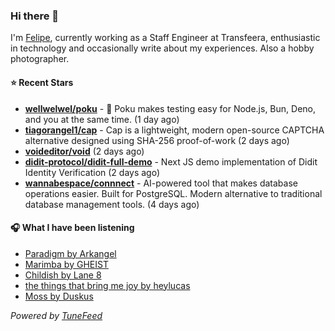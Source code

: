 ### Hi there 👋

I'm [Felipe](https://felipevm.com), currently working as a Staff Engineer at Transfeera, enthusiastic in technology and occasionally write about my experiences. Also a hobby photographer.

#### ⭐ Recent Stars
- **[wellwelwel/poku](https://github.com/wellwelwel/poku)** - 🐷 Poku makes testing easy for Node.js, Bun, Deno, and you at the same time. (1 day ago)
- **[tiagorangel1/cap](https://github.com/tiagorangel1/cap)** - Cap is a lightweight, modern open-source CAPTCHA alternative designed using SHA-256 proof-of-work (2 days ago)
- **[voideditor/void](https://github.com/voideditor/void)** (2 days ago)
- **[didit-protocol/didit-full-demo](https://github.com/didit-protocol/didit-full-demo)** - Next JS demo implementation of Didit Identity Verification (2 days ago)
- **[wannabespace/connnect](https://github.com/wannabespace/connnect)** - AI-powered tool that makes database operations easier. Built for PostgreSQL. Modern alternative to traditional database management tools. (4 days ago)

#### 🎧 What I have been listening
- [Paradigm by Arkangel](https://open.spotify.com/track/1vY7MXnKBpwmmQfZEyGn2F)
- [Marimba by GHEIST](https://open.spotify.com/track/3ihksvcKbnm01jQXMY5XYi)
- [Childish by Lane 8](https://open.spotify.com/track/2BMhaksbPZEVPUx4U98WgK)
- [the things that bring me joy by heylucas](https://open.spotify.com/track/3OWoUTFewCAnGIkFHdL6KK)
- [Moss by Duskus](https://open.spotify.com/track/2OVo7I9IuGruvsOj83jvtQ)

_Powered by [TuneFeed](https://tunefeed.app?ref=github.com)_
